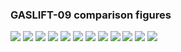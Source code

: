 ### GASLIFT-09 comparison figures

![](figs/GASLIFT-09_FIELD-RATE.png)
![](figs/GASLIFT-09_FIELD-TOTAL.png)
![](figs/GASLIFT-09_GROUP-B1.png)
![](figs/GASLIFT-09_GROUP-C1.png)
![](figs/GASLIFT-09_GROUP-M5N.png)
![](figs/GASLIFT-09_GROUP-M5S.png)
![](figs/GASLIFT-09_GROUP-PLAT-A.png)
![](figs/GASLIFT-09_WELL-B-1H.png)
![](figs/GASLIFT-09_WELL-B-2H.png)
![](figs/GASLIFT-09_WELL-B-3H.png)
![](figs/GASLIFT-09_WELL-C-1H.png)
![](figs/GASLIFT-09_WELL-C-2H.png)
